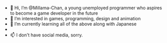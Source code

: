 - 👋 Hi, I’m @Millama-Chan, a young unemployed programmer who aspires to become a game developer in the future
- 👀 I’m interested in games, programming, design and animation
- 🌱 I’m currently learning all of the above along with Japanese
- 
- 📫 I don't have social media, sorry. 

<!---
Millama-Chan/Millama-Chan is a ✨ special ✨ repository because its `README.md` (this file) appears on your GitHub profile.
You can click the Preview link to take a look at your changes.
--->
